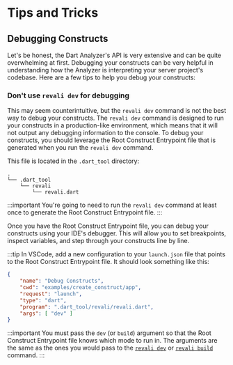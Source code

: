 # Tips and Tricks

## Debugging Constructs

Let's be honest, the Dart Analyzer's API is very extensive and can be quite overwhelming at first. Debugging your constructs can be very helpful in understanding how the Analyzer is interpreting your server project's codebase. Here are a few tips to help you debug your constructs:

### Don't use `revali dev` for debugging

This may seem counterintuitive, but the `revali dev` command is not the best way to debug your constructs. The `revali dev` command is designed to run your constructs in a production-like environment, which means that it will not output any debugging information to the console. To debug your constructs, you should leverage the Root Construct Entrypoint file that is generated when you run the `revali dev` command.

This file is located in the `.dart_tool` directory:

```tree
.
└── .dart_tool
    └── revali
        └── revali.dart
```

:::important
You're going to need to run the `revali dev` command at least once to generate the Root Construct Entrypoint file.
:::

Once you have the Root Construct Entrypoint file, you can debug your constructs using your IDE's debugger. This will allow you to set breakpoints, inspect variables, and step through your constructs line by line.

:::tip
In VSCode, add a new configuration to your `launch.json` file that points to the Root Construct Entrypoint file. It should look something like this:

```json title=".vscode/launch.json"
{
    "name": "Debug Constructs",
    "cwd": "examples/create_construct/app",
    "request": "launch",
    "type": "dart",
    "program": ".dart_tool/revali/revali.dart",
    "args": [ "dev" ]
}
```

:::important
You must pass the `dev` (or `build`) argument so that the Root Construct Entrypoint file knows which mode to run in. The arguments are the same as the ones you would pass to the [`revali dev`][revali-dev] or [`revali build`][revali-build] command.
:::

[revali-dev]: ../revali/cli/00-dev.md
[revali-build]: ../revali/cli/10-build.md
